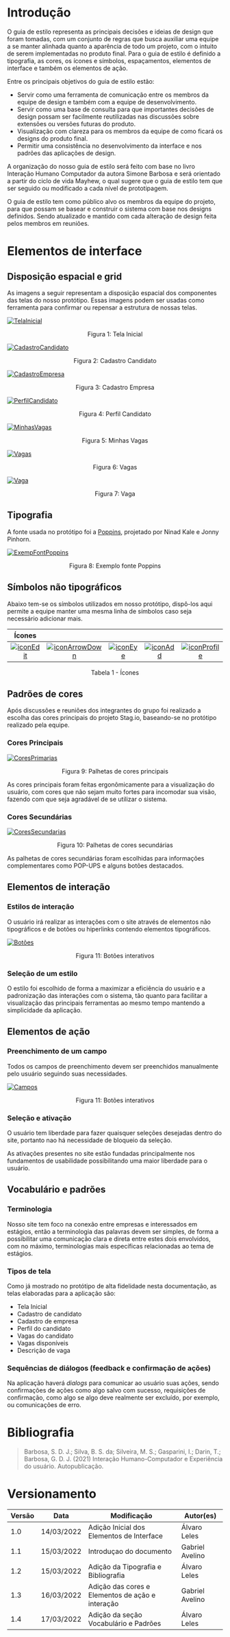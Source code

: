 # Introdução

O guia de estilo representa as principais decisões e ideias de design que foram tomadas, com um conjunto de regras que busca auxiliar uma equipe a se manter alinhada quanto a aparência de todo um projeto, com o intuito de serem implementadas no produto final. Para o guia de estilo é definido a tipografia, as cores, os ícones e símbolos, espaçamentos, elementos de interface e também os elementos de ação. 

Entre os principais objetivos do guia de estilo estão: 

 - Servir como uma ferramenta de comunicação entre os membros da equipe de design e também com a equipe de desenvolvimento. 
 - Servir como uma base de consulta para que importantes decisões de design possam ser facilmente reutilizadas nas discussões sobre extensões ou versões futuras do produto.
 - Visualização com clareza para os membros da equipe de como ficará os designs do produto final.
 - Permitir uma consistência no desenvolvimento da interface e nos padrões das aplicações de design.

A organização do nosso guia de estilo será feito com base no livro Interação Humano Computador da autora Simone Barbosa e será orientado a partir do ciclo de vida Mayhew, o qual sugere que o guia de estilo tem que ser seguido ou modificado a cada nível de prototipagem.

O guia de estilo tem como público alvo os membros da equipe do projeto, para que possam se basear e construir o sistema com base nos designs definidos. Sendo atualizado e mantido com cada alteração de design feita pelos membros em reuniões.

# Elementos de interface

## Disposição espacial e grid

As imagens a seguir representam a disposição espacial dos componentes das telas do nosso protótipo. Essas imagens podem ser usadas como ferramenta para confirmar ou repensar a estrutura de nossas telas.

[![TelaInicial](../../assets/PadroesDeProjeto/GuiaDeEstilo/TelaInicial.png)](../../assets/PadroesDeProjeto/GuiaDeEstilo/TelaInicial.png)
<center>Figura 1: Tela Inicial</center>

[![CadastroCandidato](../../assets/PadroesDeProjeto/GuiaDeEstilo/CadastroCandidato.png)](../../assets/PadroesDeProjeto/GuiaDeEstilo/CadastroCandidato.png)
<center>Figura 2: Cadastro Candidato</center>

[![CadastroEmpresa](../../assets/PadroesDeProjeto/GuiaDeEstilo/CadastroEmpresa.png)](../../assets/PadroesDeProjeto/GuiaDeEstilo/CadastroEmpresa.png)
<center>Figura 3: Cadastro Empresa</center>

[![PerfilCandidato](../../assets/PadroesDeProjeto/GuiaDeEstilo/PerfilCandidato.png)](../../assets/PadroesDeProjeto/GuiaDeEstilo/PerfilCandidato.png)
<center>Figura 4: Perfil Candidato</center>

[![MinhasVagas](../../assets/PadroesDeProjeto/GuiaDeEstilo/MinhasVagas.png)](../../assets/PadroesDeProjeto/GuiaDeEstilo/MinhasVagas.png)
<center>Figura 5: Minhas Vagas</center>

[![Vagas](../../assets/PadroesDeProjeto/GuiaDeEstilo/Vagas.png)](../../assets/PadroesDeProjeto/GuiaDeEstilo/Vagas.png)
<center>Figura 6: Vagas</center>

[![Vaga](../../assets/PadroesDeProjeto/GuiaDeEstilo/Vaga.png)](../../assets/PadroesDeProjeto/GuiaDeEstilo/Vaga.png)
<center>Figura 7: Vaga</center>

## Tipografia

A fonte usada no protótipo foi a <a href="https://fonts.google.com/specimen/Poppins?preview.text_type=custom" target="_blank">Poppins</a>, projetado por Ninad Kale e Jonny Pinhorn.

[![ExempFontPoppins](../../assets/PadroesDeProjeto/GuiaDeEstilo/poppins_example.png)](../../assets/PadroesDeProjeto/GuiaDeEstilo/poppins_example.png)
<center>Figura 8: Exemplo fonte Poppins</center>

## Símbolos não tipográficos

Abaixo tem-se os símbolos utilizados em nosso protótipo, dispô-los aqui permite a equipe manter uma mesma linha de símbolos caso seja necessário adicionar mais.

<center>

| Ícones |||||
|:--:|:--:|:--:|:--:|:--:|
| [![iconEdit](../../assets/PadroesDeProjeto/GuiaDeEstilo/icons/edit.png)](../../assets/PadroesDeProjeto/GuiaDeEstilo/icons/edit.png) | [![iconArrowDown](../../assets/PadroesDeProjeto/GuiaDeEstilo/icons/arrowDown.png)](../../assets/PadroesDeProjeto/GuiaDeEstilo/icons/arrowDown.png) | [![iconEye](../../assets/PadroesDeProjeto/GuiaDeEstilo/icons/eye.png)](../../assets/PadroesDeProjeto/GuiaDeEstilo/icons/eye.png) | [![iconAdd](../../assets/PadroesDeProjeto/GuiaDeEstilo/icons/add.png)](../../assets/PadroesDeProjeto/GuiaDeEstilo/icons/add.png) | [![iconProfile](../../assets/PadroesDeProjeto/GuiaDeEstilo/icons/profile.png)](../../assets/PadroesDeProjeto/GuiaDeEstilo/icons/profile.png) |

<figcaption>Tabela 1 - Ícones</figcaption>

</center>

## Padrões de cores

Após discussões e reuniões dos integrantes do grupo foi realizado a escolha das cores principais do projeto Stag.io, baseando-se no protótipo realizado pela equipe.

### Cores Principais

[![CoresPrimarias](../../assets/PadroesDeProjeto/GuiaDeEstilo/PrimaryColors.png)](../../assets/PadroesDeProjeto/GuiaDeEstilo/PrimaryColors.png)
<center>Figura 9: Palhetas de cores principais</center>

As cores principais foram feitas ergonômicamente para a visualização do usuário, com cores que não sejam muito fortes para incomodar sua visão, fazendo com que seja agradável de se utilizar o sistema.

### Cores Secundárias

[![CoresSecundarias](../../assets/PadroesDeProjeto/GuiaDeEstilo/SecundaryColors.png)](../../assets/PadroesDeProjeto/GuiaDeEstilo/SecundaryColors.png)
<center>Figura 10: Palhetas de cores secundárias</center>

As palhetas de cores secundárias foram escolhidas para informações complementares como POP-UPS e alguns botões destacados.

## Elementos de interação

### Estilos de interação

O usuário irá realizar as interações com o site através de elementos não tipográficos e de botões ou hiperlinks contendo elementos tipográficos.

[![Botões](../../assets/PadroesDeProjeto/GuiaDeEstilo/ElementosDeInteracao.png)](../../assets/PadroesDeProjeto/GuiaDeEstilo/ElementosDeInteracao.png)
<center>Figura 11: Botões interativos</center>

### Seleção de um estilo

O estilo foi escolhido de forma a maximizar a eficiência do usuário e a padronização das interações com o sistema, tão quanto para facilitar a visualização das principais ferramentas ao mesmo tempo mantendo a simplicidade da aplicação.

## Elementos de ação

### Preenchimento de um campo

Todos os campos de preenchimento devem ser preenchidos manualmente pelo usuário seguindo suas necessidades.

[![Campos](../../assets/PadroesDeProjeto/GuiaDeEstilo/ElementosAcao.png)](../../assets/PadroesDeProjeto/GuiaDeEstilo/ElementosAcao.png)
<center>
Figura 11: Botões interativos
</center>

### Seleção e ativação

O usuário tem liberdade para fazer quaisquer seleções desejadas dentro do site, portanto nao há necessidade de bloqueio da seleção.

As ativações presentes no site estão fundadas principalmente nos fundamentos de usabilidade possibilitando uma maior liberdade para o usuário.

## Vocabulário e padrões

### Terminologia

Nosso site tem foco na conexão entre empresas e interessados em estágios, então a terminologia das palavras devem ser simples, de forma a possibilitar uma comunicação clara e direta entre estes dois envolvidos, com no máximo, terminologias mais específicas relacionadas ao tema de estágios.

### Tipos de tela

Como já mostrado no protótipo de alta fidelidade nesta documentação, as telas elaboradas para a aplicação são:

- Tela Inicial
- Cadastro de candidato
- Cadastro de empresa
- Perfil do candidato
- Vagas do candidato
- Vagas disponíveis
- Descrição de vaga

### Sequências de diálogos (feedback e confirmação de ações)

Na aplicação haverá <i>dialogs</i> para comunicar ao usuário suas ações, sendo confirmações de ações como algo salvo com sucesso, requisições de confirmação, como algo se algo deve realmente ser excluído, por exemplo, ou comunicações de erro.

# Bibliografia

> Barbosa, S. D. J.; Silva, B. S. da; Silveira, M. S.; Gasparini, I.; Darin, T.; Barbosa, G. D. J. (2021) Interação Humano-Computador e Experiência do usuário. Autopublicação.

# Versionamento

Versão | Data | Modificação | Autor(es) |
|--|--|--|--|
| 1.0 | 14/03/2022 | Adição Inicial dos Elementos de Interface | Álvaro Leles |
| 1.1 | 15/03/2022 | Introduçao do documento | Gabriel Avelino |
| 1.2 | 15/03/2022 | Adição da Tipografia e Bibliografia | Álvaro Leles |
| 1.3 | 16/03/2022 | Adição das cores e Elementos de ação e interação| Gabriel Avelino |
| 1.4 | 17/03/2022 | Adição da seção Vocabulário e Padrões | Álvaro Leles |